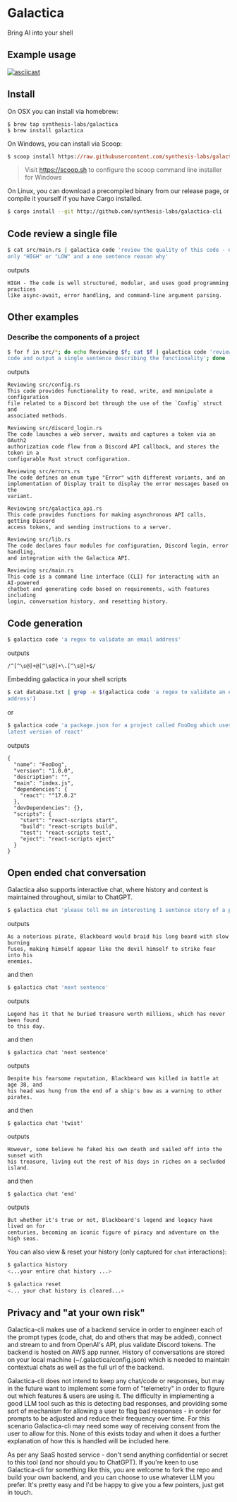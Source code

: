# Galactica

Bring AI into your shell

## Example usage

[![asciicast](https://asciinema.org/a/KumzgCUpylL4ipEPIdMN4jaU6.svg)](https://asciinema.org/a/KumzgCUpylL4ipEPIdMN4jaU6)

## Install

On OSX you can install via homebrew:
```
$ brew tap synthesis-labs/galactica
$ brew install galactica
```

On Windows, you can install via Scoop:
```ps
$ scoop install https://raw.githubusercontent.com/synthesis-labs/galactica-cli/main/galactica.json
```
> Visit https://scoop.sh to configure the scoop command line installer for Windows

On Linux, you can download a precompiled binary from our release page, or 
compile it yourself if you have Cargo installed.
```sh
$ cargo install --git http://github.com/synthesis-labs/galactica-cli
```

## Code review a single file
```sh
$ cat src/main.rs | galactica code 'review the quality of this code - output 
only "HIGH" or "LOW" and a one sentence reason why'
```

outputs
```
HIGH - The code is well structured, modular, and uses good programming practices 
like async-await, error handling, and command-line argument parsing.
```

## Other examples

### Describe the components of a project
```sh
$ for f in src/*; do echo Reviewing $f; cat $f | galactica code 'review this 
code and output a single sentence describing the functionality'; done
```
outputs
```
Reviewing src/config.rs
This code provides functionality to read, write, and manipulate a configuration 
file related to a Discord bot through the use of the `Config` struct and 
associated methods.

Reviewing src/discord_login.rs
The code launches a web server, awaits and captures a token via an OAuth2 
authorization code flow from a Discord API callback, and stores the token in a 
configurable Rust struct configuration.

Reviewing src/errors.rs
The code defines an enum type "Error" with different variants, and an 
implementation of Display trait to display the error messages based on the 
variant.

Reviewing src/galactica_api.rs
This code provides functions for making asynchronous API calls, getting Discord 
access tokens, and sending instructions to a server.

Reviewing src/lib.rs
The code declares four modules for configuration, Discord login, error handling, 
and integration with the Galactica API.

Reviewing src/main.rs
This code is a command line interface (CLI) for interacting with an AI-powered 
chatbot and generating code based on requirements, with features including 
login, conversation history, and resetting history.
```

## Code generation

```sh
$ galactica code 'a regex to validate an email address'
```
outputs
```
/^[^\s@]+@[^\s@]+\.[^\s@]+$/
```

Embedding galactica in your shell scripts
```sh
$ cat database.txt | grep -e $(galactica code 'a regex to validate an email 
address')
```
or
```sh
$ galactica code 'a package.json for a project called FooDog which uses the 
latest version of react'
```
outputs
```
{
  "name": "FooDog",
  "version": "1.0.0",
  "description": "",
  "main": "index.js",
  "dependencies": {
    "react": "^17.0.2"
  },
  "devDependencies": {},
  "scripts": {
    "start": "react-scripts start",
    "build": "react-scripts build",
    "test": "react-scripts test",
    "eject": "react-scripts eject"
  }
}
```

## Open ended chat conversation

Galactica also supports interactive chat, where history and context is 
maintained throughout, similar to ChatGPT.

```sh
$ galactica chat 'please tell me an interesting 1 sentence story of a pirate'
```
outputs
```
As a notorious pirate, Blackbeard would braid his long beard with slow burning 
fuses, making himself appear like the devil himself to strike fear into his 
enemies.
```
and then
```sh
$ galactica chat 'next sentence'
```
outputs
```
Legend has it that he buried treasure worth millions, which has never been found 
to this day.
```
and then
```
$ galactica chat 'next sentence'
```
outputs
```
Despite his fearsome reputation, Blackbeard was killed in battle at age 38, and 
his head was hung from the end of a ship's bow as a warning to other pirates.
```
and then
```
$ galactica chat 'twist'
```
outputs
```
However, some believe he faked his own death and sailed off into the sunset with 
his treasure, living out the rest of his days in riches on a secluded island.
```
and then
```
$ galactica chat 'end'
```
outputs
```
But whether it's true or not, Blackbeard's legend and legacy have lived on for 
centuries, becoming an iconic figure of piracy and adventure on the high seas.
```

You can also view & reset your history (only captured for `chat` interactions):

```sh
$ galactica history
<...your entire chat history ...>

$ galactica reset
<... your chat history is cleared...>
```

## Privacy and "at your own risk"

Galactica-cli makes use of a backend service in order to engineer each of the 
prompt types (code, chat, do and others that may be added), connect and stream 
to and from OpenAI's API, plus validate Discord tokens. The backend is hosted 
on AWS app runner. History of conversations are stored on your local machine 
(~/.galactica/config.json) which is needed to maintain contextual 
chats as well as the full url of the backend.

Galactica-cli does not intend to keep any chat/code or responses, but may in the
future want to implement some form of "telemetry" in order to figure out which
features & users are using it. The difficulty in implementing a good LLM tool 
such as this is detecting bad responses, and providing some sort of mechanism 
for allowing a user to flag bad responses - in order for prompts to be adjusted 
and reduce their frequency over time. For this scenario Galactica-cli may need 
some way of receiving consent from the user to allow for this. None of this 
exists today and when it does a further explanation of how this is handled will 
be included here. 

As per any SaaS hosted service - don't send anything confidential or secret to 
this tool (and nor should you to ChatGPT). If you're keen to use Galactica-cli
for something like this, you are welcome to fork the repo and build your own
backend, and you can choose to use whatever LLM you prefer. It's pretty easy and 
I'd be happy to give you a few pointers, just get in touch.